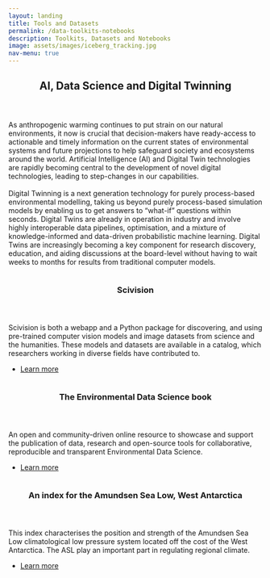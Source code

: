 ```yaml
---
layout: landing
title: Tools and Datasets
permalink: /data-toolkits-notebooks
description: Toolkits, Datasets and Notebooks
image: assets/images/iceberg_tracking.jpg
nav-menu: true
---
```


<!-- Main -->
<div id="main">

<!-- One -->
<section id="one">
	<div class="inner">
		<header class="major">
			<h2>AI, Data Science and Digital Twinning</h2>
		</header>
		<p>As anthropogenic warming continues to put strain on our natural environments, it now is crucial that decision-makers have ready-access to actionable and timely information on the current states of environmental systems and future projections to help safeguard society and ecosystems around the world. Artificial Intelligence (AI) and Digital Twin technologies are rapidly becoming central to the development of novel digital technologies, leading to step-changes in our capabilities. 
		<br><br>
		Digital Twinning is a next generation technology for purely process-based environmental modelling, taking us beyond purely process-based simulation models by enabling us to get answers to “what-if” questions within seconds. Digital Twins are already in operation in industry and involve highly interoperable data pipelines, optimisation, and a mixture of knowledge-informed and data-driven probabilistic machine learning. Digital Twins are increasingly becoming a key component for research discovery, education, and aiding discussions at the board-level without having to wait weeks to months for results from traditional computer models.</p>
	</div>
</section>

<!-- Two -->
<section id="two" class="spotlights">
	<section>
		<a href="https://sci.vision" class="image">
			<img src="{% link assets/images/scivision_webpage.png %}" alt="" data-position="center center" />
		</a>
		<div class="content">
			<div class="inner">
				<header class="major">
					<h3>Scivision</h3>
				</header>
				<p>Scivision is both a webapp and a Python package for discovering, and using pre-trained computer vision models and image datasets from science and the humanities. These models and datasets are available in a catalog, which researchers working in diverse fields have contributed to.</p>
				<ul class="actions">
					<li><a href="https://sci.vision" class="button">Learn more</a></li>
				</ul>
			</div>
		</div>
	</section>
	<section>
		<a href="https://edsbook.org/" class="image">
			<img src="{% link assets/images/edsbook-webpage.png %}" alt="" data-position="top center" />
		</a>
		<div class="content">
			<div class="inner">
				<header class="major">
					<h3>The Environmental Data Science book</h3>
				</header>
				<p>An open and community-driven online resource to showcase and support the publication of data, research and open-source tools for collaborative, reproducible and transparent Environmental Data Science.</p>
				<ul class="actions">
					<li><a href="https://edsbook.org/" class="button">Learn more</a></li>
				</ul>
			</div>
		</div>
	</section>
	<section>
		<a href="asl_index" class="image">
			<img src="{% link assets/images/asl_index-crop3.png %}" alt="" data-position="25% 25%" />
		</a>
		<div class="content">
			<div class="inner">
				<header class="major">
					<h3>An index for the Amundsen Sea Low, West Antarctica</h3>
				</header>
				<p>This index characterises the position and strength of the Amundsen Sea Low climatological low pressure system located off 
                the cost of the West Antarctica. The ASL play an important part in regulating regional climate.
                </p>
				<ul class="actions">
					<li><a href="asl_index" class="button">Learn more</a></li>
				</ul>
			</div>
		</div>
	</section>
</section>

<!-- Three -->
<!-- <section id="three">
	<div class="inner">
		<header class="major">
			<h2>Digital Infrastructure for Environmental Research</h2>
		</header>
		<p>BAS scientists and engineers are developing Digital Twins of the Antarctic and Arctic natural environments, polar research bases, our research ship and automated vehicles, and operational planning. By collaborating with a wide range of international research institutes and businesses our aim is to support international efforts to develop a Digital Twin Earth.</p>
		<ul class="actions">
			<li><a href="https://www.bas.ac.uk/project/digital-twins-of-the-polar-regions/" class="button next">See Project Page</a></li>
		</ul>
	</div>
</section> -->

</div>
